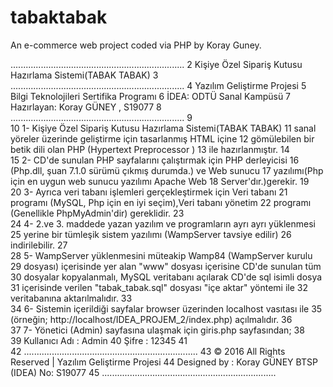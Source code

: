 # tabaktabak
An e-commerce web project coded via PHP by Koray Guney.

.....................................................................
2	Kişiye Özel Sipariş Kutusu Hazırlama Sistemi(TABAK TABAK)
3	.....................................................................
4	Yazılım Geliştirme Projesi
5	Bilgi Teknolojileri Sertifika Programı
6	İDEA: ODTÜ Sanal Kampüsü
7	Hazırlayan: Koray GÜNEY , S19077
8	.....................................................................
9	
10	1- Kişiye Özel Sipariş Kutusu Hazırlama Sistemi(TABAK TABAK)
11	   sanal yöreler üzerinde geliştirme için tasarlanmış HTML içine
12	   gömülebilen bir betik dili olan PHP (Hypertext Preprocessor )
13	   ile hazırlanmıştır.
14	   
15	2- CD'de sunulan PHP sayfalarını çalıştırmak için PHP derleyicisi 
16	   (Php.dll, şuan 7.1.0 sürümü çıkmış durumda.) ve Web sunucu 
17	   yazılımı(Php için en uygun web sunucu yazılımı Apache Web 
18	   Server'dır.)gerekir.
19	
20	3- Ayrıca veri tabanı işlemleri gerçekleştirmek için Veri tabanı 
21	   programı (MySQL, Php için en iyi seçim),Veri tabanı yönetim 
22	   programı (Genellikle PhpMyAdmin'dir) gereklidir.
23	
24	4- 2.ve 3. maddede yazan yazılım ve programların ayrı ayrı yüklenmesi
25	   yerine bir tümleşik sistem yazılımı (WampServer tavsiye edilir)
26	   indirilebilir.
27	
28	5- WampServer yüklenmesini müteakip Wamp84 (WampServer kurulu
29	   dosyası) içerisinde yer alan "www" dosyası içerisine CD'de sunulan tüm 
30	   dosyalar kopyalanmalı, MySQL veritabanı açılarak CD'de sql isimli dosya
31	   içerisinde verilen "tabak_tabak.sql" dosyası "içe aktar" yöntemi ile 
32	   veritabanına aktarılmalıdır.
33	
34	6- Sistemin içerildiği sayfalar browser üzerinden localhost vasıtası ile
35	   (örneğin; http://localhost/IDEA_PROJEM_2/index.php) açılmalıdır.
36	
37	7- Yönetici (Admin) sayfasına ulaşmak için giris.php sayfasından;
38		
39		Kullanıcı Adı : Admin
40	  	Şifre : 12345
41	
42	.....................................................................
43	© 2016 All Rights Reserved | Yazılım Geliştirme Projesi
44	Designed by : Koray GÜNEY      BTSP (IDEA) No: S19077
45	.....................................................................
